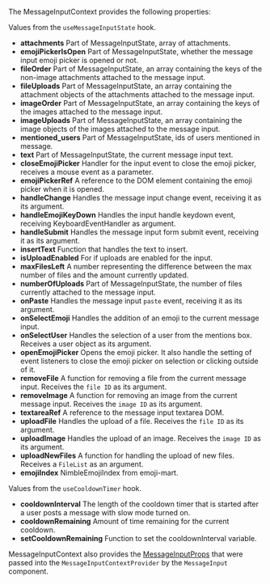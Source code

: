 The MessageInputContext provides the following properties:

Values from the `useMessageInputState` hook.

- **attachments** Part of MessageInputState, array of attachments.
- **emojiPickerIsOpen** Part of MessageInputState, whether the message input emoji picker is opened or not.
- **fileOrder** Part of MessageInputState, an array containing the keys of the non-image attachments attached to the message input.
- **fileUploads** Part of MessageInputState, an array containing the attachment objects of the attachments attached to the message input.
- **imageOrder** Part of MessageInputState, an array containing the keys of the images attached to the message input.
- **imageUploads** Part of MessageInputState, an array containing the image objects of the images attached to the message input.
- **mentioned_users** Part of MessageInputState, ids of users mentioned in message.
- **text** Part of MessageInputState, the current message input text.
- **closeEmojiPicker** Handler for the input event to close the emoji picker, receives a mouse event as a parameter.
- **emojiPickerRef** A reference to the DOM element containing the emoji picker when it is opened.
- **handleChange** Handles the message input change event, receiving it as its argument.
- **handleEmojiKeyDown** Handles the input handle keydown event, receiving KeyboardEventHandler as argument.
- **handleSubmit** Handles the message input form submit event, receiving it as its argument.
- **insertText** Function that handles the text to insert.
- **isUploadEnabled** For if uploads are enabled for the input.
- **maxFilesLeft** A number representing the difference between the max number of files and the amount currently updated.
- **numberOfUploads** Part of MessageInputState, the number of files currently attached to the message input.
- **onPaste** Handles the message input `paste` event, receiving it as its argument.
- **onSelectEmoji** Handles the addition of an emoji to the current message input.
- **onSelectUser** Handles the selection of a user from the mentions box. Receives a user object as its argument.
- **openEmojiPicker** Opens the emoji picker. It also handle the setting of event listeners to close the emoji picker on selection or clicking outside of it.
- **removeFile** A function for removing a file from the current message input. Receives the `file ID` as its argument.
- **removeImage** A function for removing an image from the current message input. Receives the `image ID` as its argument.
- **textareaRef** A reference to the message input textarea DOM.
- **uploadFile** Handles the upload of a file. Receives the `file ID` as its argument.
- **uploadImage** Handles the upload of an image. Receives the `image ID` as its argument.
- **uploadNewFiles** A function for handling the upload of new files. Receives a `FileList` as an argument.
- **emojiIndex** NimbleEmojiIndex from emoji-mart.

Values from the `useCooldownTimer` hook.

- **cooldownInterval** The length of the cooldown timer that is started after a user posts a message with slow mode turned on.
- **cooldownRemaining** Amount of time remaining for the current cooldown.
- **setCooldownRemaining** Function to set the cooldownInterval variable.

MessageInputContext also provides the [MessageInputProps](https://getstream.github.io/stream-chat-react/#messageinput) that were passed into the `MessageInputContextProvider` by the `MessageInput` component.